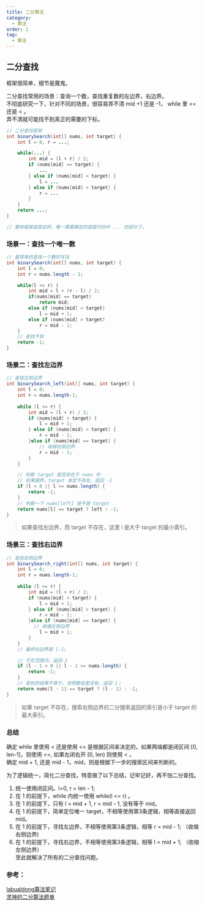 ```yaml
---
title: 二分算法
category:
  - 算法
order: 1
tag:
  - 算法
---
```


## 二分查找
框架很简单，细节是魔鬼。  

二分查找常用的场景：查询一个数，查找重复数的左边界，右边界。  
不彻底研究一下，针对不同的场景，很容易弄不清 mid +1 还是 -1， while 里 <= 还是 < 。  
弄不清就可能找不到真正的需要的下标。


```java
// 二分查找框架
int binarySearch(int[] nums, int target) {
    int l = 0, r = ...;

    while(...) {
        int mid = (l + r) / 2;
        if (nums[mid] == target) {
            ...
        } else if (nums[mid] < target) {
            l = ...
        } else if (nums[mid] > target) {
            r = ...
        }
    }
    return ...;
}

// 整体框架就是这样，唯一需要确定的就是代码中 ... 的部分了。
```

### 场景一：查找一个唯一数
```java
// 最简单的查找一个数的写法
int binarySearch(int[] nums, int target) {
    int l = 0; 
    int r = nums.length - 1;

    while(l <= r) {
        int mid = l + (r - l) / 2;
        if(nums[mid] == target)
            return mid; 
        else if (nums[mid] < target)
            l = mid + 1;
        else if (nums[mid] > target)
            r = mid - 1;
    }
    // 查找不到
    return -1;
}
```
### 场景二：查找左边界
```java
// 查找左侧边界
int binarySearch_left(int[] nums, int target) {
    int l = 0;
    int r = nums.length-1;
    
    while (l <= r) {
        int mid = (l + r) / 2;
        if (nums[mid] < target) {
            l = mid + 1;
        } else if (nums[mid] > target) {
            r = mid - 1;
        }else if (nums[mid] == target) {
            // 收缩右侧边界
            r = mid - 1;
        }
    }

    // 判断 target 是否存在于 nums 中
    // 如果越界，target 肯定不存在，返回 -1
    if (l < 0 || l >= nums.length) {
        return -1;
    }
    // 判断一下 nums[left] 是不是 target
    return nums[l] == target ? left : -1;
}
```
> 如果查找左边界，而 target 不存在，这里 l 是大于 target 的最小索引。

### 场景三：查找右边界
```java
// 查找右侧边界
int binarySearch_right(int[] nums, int target) {
    int l = 0;
    int r = nums.length-1;
    
    while (l <= r) {
        int mid = (l + r) / 2;
        if (nums[mid] < target) {
            l = mid + 1;
        } else if (nums[mid] > target) {
            r = mid - 1;
        }else if (nums[mid] == target) {
          // 收缩左侧边界
            l = mid + 1;
        }
    }
    // 最终右边界是 l-1;

    // 不在范围内，返回-1
    if (l - 1 < 0 || l - 1 >= nums.length) {
        return -1;
    }
    // 查到的结果不等于，说明数组里没有，返回-1；
    return nums[l - 1] == target ? (l - 1) : -1;
}
```
> 如果 target 不存在，搜索右侧边界的二分搜索返回的索引是小于 target 的最大索引。


### 总结
确定 while 里使用 < 还是使用 <= 是根据区间来决定的，如果两端都是闭区间 [0, len-1]，则使用 <=, 如果左闭右开 [0, len) 则使用 < 。  
确定 mid + 1, 还是 mid - 1，mid，则是根据下一步的搜索区间来判断的。  

为了逻辑统一，简化二分查找，特意做了以下总结，记牢记好，再不怕二分查找。  
1. 统一使用闭区间。l=0, r = len - 1;
2. 在 1 的前提下，while 内统一使用 while(l <= r) 。
3. 在 1 的前提下，只有 l = mid + 1, r = mid - 1, 没有等于 mid。
4. 在 1 的前提下，简单定位唯一 target，不相等使用第3条逻辑，相等直接返回 mid。
5. 在 1 的前提下，寻找左边界，不相等使用第3条逻辑，相等 r = mid - 1; （收缩右侧边界)
6. 在 1 的前提下，寻找右边界，不相等使用第3条逻辑，相等 l = mid + 1; （收缩左侧边界）  
至此就解决了所有的二分查找问题。

### 参考：
[labualdong算法笔记](https://labuladong.online/algo/essential-technique/binary-search-framework/#%E4%B8%89%E3%80%81%E5%AF%BB%E6%89%BE%E5%8F%B3%E4%BE%A7%E8%BE%B9%E7%95%8C%E7%9A%84%E4%BA%8C%E5%88%86%E6%9F%A5%E6%89%BE)  
[灵神的二分算法题单](https://leetcode.cn/circle/discuss/SqopEo/)